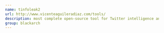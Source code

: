 ```yaml
---
name: tinfoleak2
url: http://www.vicenteaguileradiaz.com/tools/
description: most complete open-source tool for Twitter intelligence analysis. URL : http://www.vicenteaguileradiaz.com/tools/ Groups : blackarch blackarch-recon blackarch-social blackarch-webapp
group: blackarch
---
```

